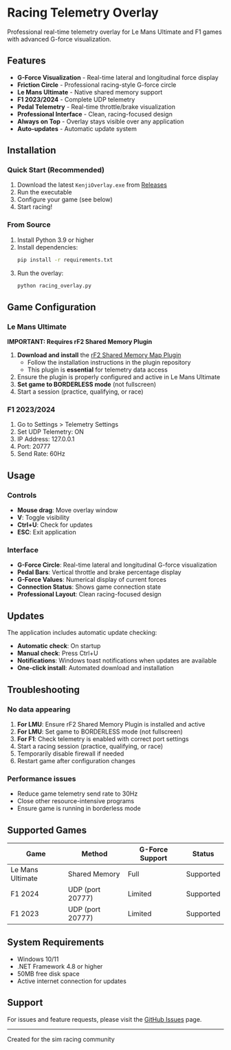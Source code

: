 # Racing Telemetry Overlay

Professional real-time telemetry overlay for Le Mans Ultimate and F1 games with advanced G-force visualization.

## Features

- **G-Force Visualization** - Real-time lateral and longitudinal force display
- **Friction Circle** - Professional racing-style G-force circle
- **Le Mans Ultimate** - Native shared memory support
- **F1 2023/2024** - Complete UDP telemetry
- **Pedal Telemetry** - Real-time throttle/brake visualization
- **Professional Interface** - Clean, racing-focused design
- **Always on Top** - Overlay stays visible over any application
- **Auto-updates** - Automatic update system

## Installation

### Quick Start (Recommended)

1. Download the latest `KenjiOverlay.exe` from [Releases](https://github.com/Kenjiisok/game-telemetry/releases)
2. Run the executable
3. Configure your game (see below)
4. Start racing!

### From Source

1. Install Python 3.9 or higher
2. Install dependencies:
   ```bash
   pip install -r requirements.txt
   ```
3. Run the overlay:
   ```bash
   python racing_overlay.py
   ```

## Game Configuration

### Le Mans Ultimate

**IMPORTANT: Requires rF2 Shared Memory Plugin**

1. **Download and install** the [rF2 Shared Memory Map Plugin](https://github.com/TheIronWolfModding/rF2SharedMemoryMapPlugin)
   - Follow the installation instructions in the plugin repository
   - This plugin is **essential** for telemetry data access
2. Ensure the plugin is properly configured and active in Le Mans Ultimate
3. **Set game to BORDERLESS mode** (not fullscreen)
4. Start a session (practice, qualifying, or race)

### F1 2023/2024

1. Go to Settings > Telemetry Settings
2. Set UDP Telemetry: ON
3. IP Address: 127.0.0.1
4. Port: 20777
5. Send Rate: 60Hz

## Usage

### Controls

- **Mouse drag**: Move overlay window
- **V**: Toggle visibility
- **Ctrl+U**: Check for updates
- **ESC**: Exit application

### Interface

- **G-Force Circle**: Real-time lateral and longitudinal G-force visualization
- **Pedal Bars**: Vertical throttle and brake percentage display
- **G-Force Values**: Numerical display of current forces
- **Connection Status**: Shows game connection state
- **Professional Layout**: Clean racing-focused design

## Updates

The application includes automatic update checking:

- **Automatic check**: On startup
- **Manual check**: Press Ctrl+U
- **Notifications**: Windows toast notifications when updates are available
- **One-click install**: Automated download and installation

## Troubleshooting

### No data appearing

1. **For LMU**: Ensure rF2 Shared Memory Plugin is installed and active
2. **For LMU**: Set game to BORDERLESS mode (not fullscreen)
3. **For F1**: Check telemetry is enabled with correct port settings
4. Start a racing session (practice, qualifying, or race)
5. Temporarily disable firewall if needed
6. Restart game after configuration changes

### Performance issues

- Reduce game telemetry send rate to 30Hz
- Close other resource-intensive programs
- Ensure game is running in borderless mode

## Supported Games

| Game             | Method           | G-Force Support | Status    |
| ---------------- | ---------------- | --------------- | --------- |
| Le Mans Ultimate | Shared Memory    | Full            | Supported |
| F1 2024          | UDP (port 20777) | Limited         | Supported |
| F1 2023          | UDP (port 20777) | Limited         | Supported |

## System Requirements

- Windows 10/11
- .NET Framework 4.8 or higher
- 50MB free disk space
- Active internet connection for updates

## Support

For issues and feature requests, please visit the [GitHub Issues](https://github.com/Kenjiisok/game-telemetry/issues) page.

---

Created for the sim racing community